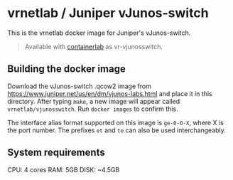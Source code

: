 # vrnetlab / Juniper vJunos-switch

This is the vrnetlab docker image for Juniper's vJunos-switch.

> Available with [containerlab](https://containerlab.dev) as vr-vjunosswitch.

## Building the docker image

Download the vJunos-switch .qcow2 image from  <https://www.juniper.net/us/en/dm/vjunos-labs.html>
and place it in this directory. After typing `make`, a new image will appear called `vrnetlab/vjunosswitch`.
Run `docker images` to confirm this.

The interface alias format supported on this image is `ge-0-0-X`, where X is the port number. The prefixes `et` and `te` can also be used interchangeably.

## System requirements

CPU: 4 cores
RAM: 5GB
DISK: ~4.5GB
